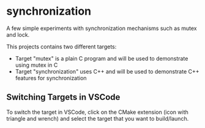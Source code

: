 # synchronization

A few simple experiments with synchronization mechanisms such as mutex and lock.

This projects contains two different targets:
* Target "mutex" is a plain C program and will be used to demonstrate using mutex in C
* Target "synchronization" uses C++ and will be used to demonstrate C++ features for synchronization

## Switching Targets in VSCode

To switch the target in VSCode, click on the CMake extension (icon with triangle and wrench) and select the target that you want to build/launch.